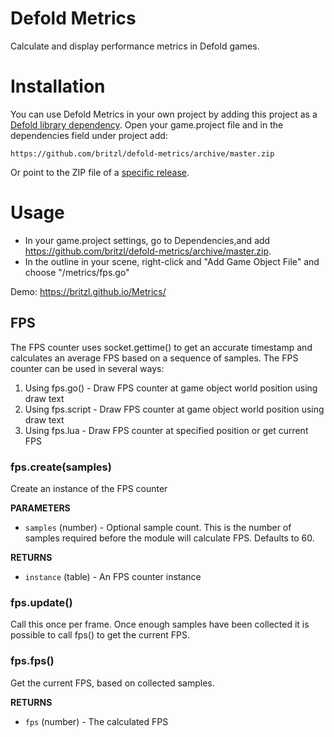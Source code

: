 # Defold Metrics
Calculate and display performance metrics in Defold games.


# Installation
You can use Defold Metrics in your own project by adding this project as a [Defold library dependency](http://www.defold.com/manuals/libraries/). Open your game.project file and in the dependencies field under project add:

	https://github.com/britzl/defold-metrics/archive/master.zip

Or point to the ZIP file of a [specific release](https://github.com/britzl/defold-metrics/releases).


# Usage
* In your game.project settings, go to Dependencies,and add https://github.com/britzl/defold-metrics/archive/master.zip.
* In the outline in your scene, right-click and "Add Game Object File" and choose "/metrics/fps.go"

Demo: https://britzl.github.io/Metrics/


## FPS
The FPS counter uses socket.gettime() to get an accurate timestamp and calculates an average FPS based on a sequence of samples. The FPS counter can be used in several ways:

1. Using fps.go() - Draw FPS counter at game object world position using draw text
2. Using fps.script - Draw FPS counter at game object world position using draw text
3. Using fps.lua - Draw FPS counter at specified position or get current FPS


### fps.create(samples)
Create an instance of the FPS counter

**PARAMETERS**
* `samples` (number) - Optional sample count. This is the number of samples required before the module will calculate FPS. Defaults to 60.

**RETURNS**
* `instance` (table) - An FPS counter instance


### fps.update()
Call this once per frame. Once enough samples have been collected it is possible to call fps() to get the current FPS.


### fps.fps()
Get the current FPS, based on collected samples.

**RETURNS**
* `fps` (number) - The calculated FPS
